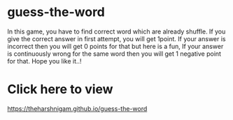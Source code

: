 # guess-the-word
In this game, you have to find correct word which are already shuffle. If you give the correct answer in first attempt, you will get 1point. If your answer is incorrect then you will get 0 points for that but here is a fun, If your answer is continuously wrong for the same word then you will get 1 negative point for that. Hope you like it..!

# Click here to view
https://theharshnigam.github.io/guess-the-word
